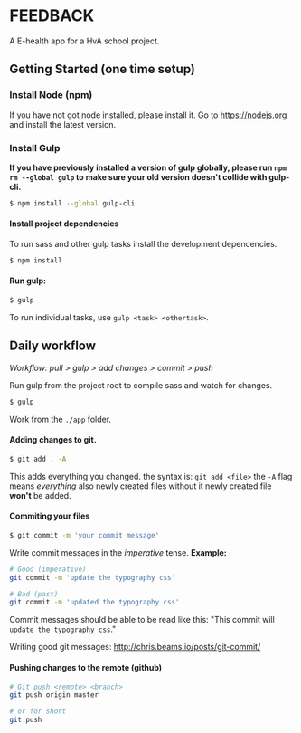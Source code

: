 # FEEDBACK
A E-health app for a HvA school project.

## Getting Started (one time setup)

### Install Node (npm)

If you have not got node installed, please install it. Go to https://nodejs.org and install the latest version.

### Install Gulp

__If you have previously installed a version of gulp globally, please run `npm rm --global gulp`
to make sure your old version doesn't collide with gulp-cli.__

```sh
$ npm install --global gulp-cli
```


#### Install project dependencies
To run sass and other gulp tasks install the development depencencies.

```sh
$ npm install
```

#### Run gulp:

```sh
$ gulp
```

To run individual tasks, use `gulp <task> <othertask>`.


## Daily workflow

*Workflow: pull > gulp > add changes > commit > push*

Run gulp from the project root to compile sass and watch for changes.
```sh
$ gulp
```

Work from the `./app` folder.

#### Adding changes to git.

```sh
$ git add . -A
```
This adds everything you changed. the syntax is: `git add <file>` the `-A` flag means *everything* also newly created files without it newly created file **won't** be added.

#### Commiting your files

```sh
$ git commit -m 'your commit message'
```
Write commit messages in the *imperative* tense. **Example:**

```sh
# Good (imperative)
git commit -m 'update the typography css' 

# Bad (past)
git commit -m 'updated the typography css' 

```

Commit messages should be able to be read like this: "This commit will `update the typography css`."

Writing good git messages: http://chris.beams.io/posts/git-commit/


#### Pushing changes to the remote (github)

```sh
# Git push <remote> <branch>
git push origin master

# or for short
git push
```


